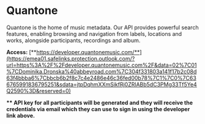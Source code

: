 # Quantone

Quantone is the home of music metadata. Our API provides powerful search features, enabling browsing and navigation from labels, locations and works, alongside participants, recordings and album.

**Access:** [**https://developer.quantonemusic.com/**](https://emea01.safelinks.protection.outlook.com/?url=https%3A%2F%2Fdeveloper.quantonemusic.com%2F&data=02%7C01%7CDominika.Dronska%40abbeyroad.com%7C304f331803a141f17b2c08d63f4bbba6%7Cbbcb6b2f8c7c4e2486e46c36fed00b78%7C1%7C0%7C636765991836795251&sdata=jtpDqhmXXmSikfRj0ZRlABb5dC3PMg33Tf5Ye4Q2590%3D&reserved=0)

**\*\* API key for all participants will be generated and they will receive the credentials via email which they can use to sign in using the developer link above.**  



